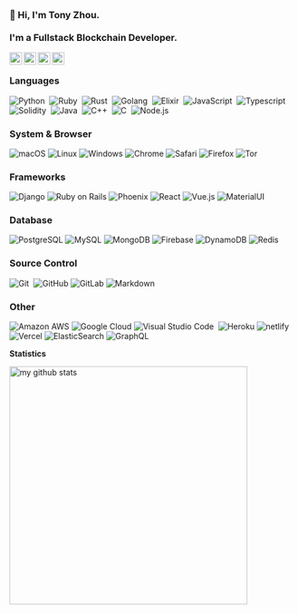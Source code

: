 <h3 align="left">
 <abc>
  <br>👋 Hi, I'm Tony Zhou.<br>
  <br> I'm a Fullstack Blockchain Developer. <br>
 </abc>
</h3>

<a href="https://discord.gg/AmnQrRtZ">
  <img align="left" alt="Tony's Discord" width="22px" src="https://cdn.jsdelivr.net/npm/simple-icons@v3/icons/discord.svg" />
</a>
<a href="https://twitter.com/tzhou_vue">
  <img align="left" alt="Tony | Twitter" width="22px" src="https://cdn.jsdelivr.net/npm/simple-icons@v3/icons/twitter.svg" />
</a>
<a href="https://www.linkedin.com/in/tonyzhouv">
  <img align="left" alt="Tony's LinkdeIN" width="22px" src="https://cdn.jsdelivr.net/npm/simple-icons@v3/icons/linkedin.svg" />
</a>
<a href="https://t.me/tzhouvue">
  <img align="left" alt="Tony's Telegram" width="22px" src="https://cdn.jsdelivr.net/npm/simple-icons@v3/icons/telegram.svg" />
</a>
<br>

### Languages

![Python](https://img.shields.io/badge/-Python-333333?style=flat&logo=python)&nbsp;
![Ruby](https://img.shields.io/badge/-Ruby-333333?style=flat&logo=Ruby&logoColor=FFA518)&nbsp;
![Rust](https://img.shields.io/badge/-Rust-333333?style=flat&logo=Rust&logoColor=FFA518)&nbsp;
![Golang](https://img.shields.io/badge/-Golang-333333?style=flat&logo=Go&logoColor=FFA518)&nbsp;
![Elixir](https://img.shields.io/badge/-Elixir-333333?style=flat&logo=Elixir&logoColor=FFA518)&nbsp;
![JavaScript](https://img.shields.io/badge/-JavaScript-333333?style=flat&logo=javascript)&nbsp;
![Typescript](https://img.shields.io/badge/-Typescript-333333?style=flat&logo=Typescript)&nbsp;
![Solidity](https://img.shields.io/badge/-Solidity-333333?style=flat&logo=solidity)&nbsp;
![Java](https://img.shields.io/badge/-Java-333333?style=flat&logo=Java&logoColor=FFA518)&nbsp;
![C++](https://img.shields.io/badge/-C++-333333?style=flat&logo=C%2B%2B&logoColor=00599C)&nbsp;
![C](https://img.shields.io/badge/-C-333333?style=flat&logo=C&logoColor=A8B9CC)&nbsp;
![Node.js](https://img.shields.io/badge/-Node.js-333333?style=flat&logo=node.js)&nbsp;

### System & Browser

![macOS](https://img.shields.io/badge/macOS-333333?style=flat&logo=apple&logoColor=FFA518)
![Linux](https://img.shields.io/badge/Linux-333333?style=flat&logo=Linux&logoColor=FFA518)
![Windows](https://img.shields.io/badge/Windows-333333?style=flat&logo=Windows&logoColor=FFA518)
![Chrome](https://img.shields.io/badge/BROWSER-Chrome-333333?style=flat&logo=google-chrome&logoColor=fff)
![Safari](https://img.shields.io/badge/BROWSER-Safari-333333?style=flat&logo=safari)
![Firefox](https://img.shields.io/badge/BROWSER-Firefox-333333?style=flat&logo=firefox&logoColor=fff)
![Tor](https://img.shields.io/badge/BROWSER-Tor-333333?style=flat&logo=Tor)

### Frameworks

![Django](https://img.shields.io/badge/-Django-333333?style=flat&logo=Django)
![Ruby on Rails](https://img.shields.io/badge/-Ruby%20on%20Rails-333333?style=flat&logo=Ruby%20on%20Rails)
![Phoenix](https://img.shields.io/badge/-Phoenix-333333?style=flat&logo=Phoneix)
![React](https://img.shields.io/badge/-React-333333?style=flat&logo=react)
![Vue.js](https://img.shields.io/badge/-Vue.js-333333?style=flat&logo=Vue.js)
![MaterialUI](https://img.shields.io/badge/-MatrialUI-333333?style=flat&logo=material-UI)

### Database

![PostgreSQL](https://img.shields.io/badge/-PostgreSQL-333333?style=flat&logo=postgresql)
![MySQL](https://img.shields.io/badge/-MySQL-333333?style=flat&logo=MySQL)
![MongoDB](https://img.shields.io/badge/-MongoDB-333333?style=flat&logo=MongoDB)
![Firebase](https://img.shields.io/badge/-Firebase-333333?style=flat&logo=Firebase)
![DynamoDB](https://img.shields.io/badge/-DynamoDB-333333?style=flat&logo=DynamoDB)
![Redis](https://img.shields.io/badge/-Redis-333333?style=flat-flat&logo=Redis)

### Source Control

![Git](https://img.shields.io/badge/-Git-333333?style=flat&logo=git)&nbsp;
![GitHub](https://img.shields.io/badge/-GitHub-333333?style=flat&logo=github)
![GitLab](https://img.shields.io/badge/-GitLab-333333?style=flat&logo=gitlab)
![Markdown](https://img.shields.io/badge/-Markdown-333333?style=flat&logo=markdown)

### Other

![Amazon AWS](https://img.shields.io/badge/Amazon%20AWS-232F3E?style=flat&logo=amazon-aws)
![Google Cloud](https://img.shields.io/badge/Google%20Cloud-232F3E?style=flat&logo=Google%20Cloud)
![Visual Studio Code](https://img.shields.io/badge/-Visual%20Studio%20Code-333333?style=flat&logo=visual-studio-code)&nbsp;
![Heroku](https://img.shields.io/badge/Heroku-333333?style=flat&logo=heroku)
![netlify](https://img.shields.io/badge/Netlify-333333?style=flat&logo=netlify)
![Vercel](https://img.shields.io/badge/Vercel-333333?style=flat&logo=vercel)
![ElasticSearch](https://img.shields.io/badge/-ElasticSearch-333333?style=flat&logo=elasticsearch)
![GraphQL](https://img.shields.io/badge/-GraphQL-333333?style=flat&logo=graphql)

<strong>Statistics</strong>
<br>

<!-- My GitHub stats with buefy theme ❤️ -->
<p align="left">
<img src="https://github-readme-stats.vercel.app/api?username=ztcrypto&show_icons=true&theme=radical" alt="my github stats" width="420"/>
</p>
